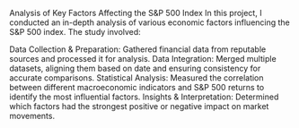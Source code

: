 Analysis of Key Factors Affecting the S&P 500 Index
In this project, I conducted an in-depth analysis of various economic factors influencing the S&P 500 index. The study involved:

Data Collection & Preparation: Gathered financial data from reputable sources and processed it for analysis.
Data Integration: Merged multiple datasets, aligning them based on date and ensuring consistency for accurate comparisons.
Statistical Analysis: Measured the correlation between different macroeconomic indicators and S&P 500 returns to identify the most influential factors.
Insights & Interpretation: Determined which factors had the strongest positive or negative impact on market movements. 

